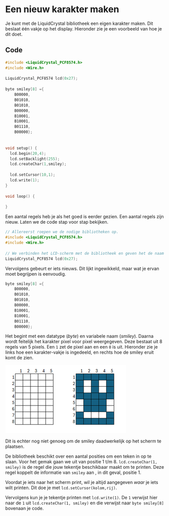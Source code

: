 # Een nieuw karakter maken

Je kunt met de LiquidCrystal bibliotheek een eigen karakter maken. Dit beslaat één vakje op het display. Hieronder zie je een voorbeeld van hoe je dit doet.

## Code

```c
#include <LiquidCrystal_PCF8574.h>
#include <Wire.h>

LiquidCrystal_PCF8574 lcd(0x27);

byte smiley[8] ={
    B00000,
    B01010,
    B01010,
    B00000,
    B10001,
    B10001,
    B01110,
    B00000};


void setup() {
  lcd.begin(20,4);  
  lcd.setBacklight(255);  
  lcd.createChar(1,smiley); 
  
  lcd.setCursor(10,1);
  lcd.write(1);
}

void loop() {
  
}
```

Een aantal regels heb je als het goed is eerder gezien. Een aantal regels zijn nieuw. Laten we de code stap voor stap bekijken. 

```c
// Allereerst roepen we de nodige bibliotheken op.
#include <LiquidCrystal_PCF8574.h>  
#include <Wire.h>

// We verbinden het LCD-scherm met de bibliotheek en geven het de naam `lcd`.
LiquidCrystal_PCF8574 lcd(0x27); 

```
Vervolgens gebeurt er iets nieuws. Dit lijkt ingewikkeld, maar wat je ervan moet begrijpen is eenvoudig.

```c
byte smiley[8] ={
    B00000,
    B01010,
    B01010,
    B00000,
    B10001,
    B10001,
    B01110,
    B00000};
```
Het begint met een datatype (*byte*) en variabele naam (*smiley*). Daarna wordt feitelijk het karakter pixel voor pixel weergegeven. Deze bestaat uit 8 regels van 5 pixels.
Een `1` zet de pixel aan en een `0` is uit. Hieronder zie je links hoe een karakter-vakje is ingedeeld, en rechts hoe de smiley eruit komt de zien.

![smiley](../../assets/lcd/smiley.png)

Dit is echter nog niet genoeg om de smiley daadwerkelijk op het scherm te plaatsen. 

De bibliotheek beschikt over een aantal posities om een teken in op te slaan. Voor het gemak gaan we uit van positie 1 t/m 8. 
`lcd.createChar(1, smiley)` is de regel die jouw tekentje beschikbaar maakt om te printen. Deze regel koppelt de informatie van `smiley` aan , in dit geval, positie 1. 
  
Voordat je iets naar het scherm print, wil je altijd aangegeven _waar_ je iets wilt printen. Dit doe je met `lcd.setCursor(kolom,rij)`. 

Vervolgens kun je je tekentje printen met `lcd.write(1)`. De `1` verwijst hier naar de `1` uit `lcd.createChar(1, smiley)` en die verwijst naar `byte smiley[8]` bovenaan je code. 